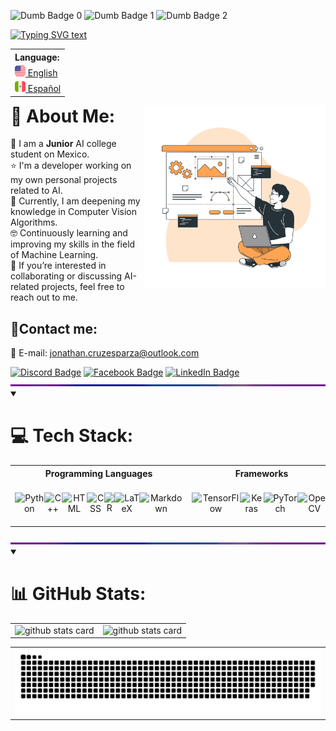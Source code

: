 <!-- Dumb badges -->
<img src="https://forthebadge.com/images/badges/gluten-free.svg" height="20" alt="Dumb Badge 0"/> <img src="https://forthebadge.com/images/badges/uses-badges.svg" height="20" alt="Dumb Badge 1"/> <img src="https://forthebadge.com/images/badges/powered-by-electricity.svg" height="20" alt="Dumb Badge 2"/>

<!-- Typing SVG -->
<a href="https://git.io/typing-svg" target="_blank" rel="noopener noreferrer">
    <img src="https://readme-typing-svg.demolab.com?font=IBM+Plex+Mono&pause=1000&color=FF7700&center=true&width=435&lines=Hello+there!%F0%9F%96%96+I+am+Jonathan+Cruz;-+Artificial+Intelligence+Engineer+-" alt="Typing SVG text" /></a>
  
<!-- Language Selector -->
<table align="right">
    <tr><th align="left">Language:</th>
    <tr><td><a href="https://github.com/JonathanCruze/JonathanCruze/tree/main"><img src="./assets/usa-icon.png" alt="US flag" width="17px"> English</a></td></tr>
    <tr><td><a href="https://github.com/JonathanCruze/JonathanCruze/blob/main/README.es.md"><img src="./assets/mex-icon.png" alt="Mexico flag" width="17px"> Español</a></td></tr>
</table>

<!-- Image at the side -->
<img align="right" src="./assets/illustration.png" width="290"/>

# 💫 About Me:
:school: I am a **Junior** AI college student on Mexico.<br>
:star: I'm a developer working on my own personal projects related to AI.<br>
:brain: Currently, I am deepening my knowledge in Computer Vision Algorithms.<br>
:nerd_face: Continuously learning and improving my skills in the field of Machine Learning.<br>
:briefcase: If you’re interested in collaborating or discussing AI-related projects, feel free to reach out to me.


<h2>📨Contact me:</h2>
  <p>
    📧 E-mail: <a href="mailto:jonathan.cruzesparza@outlook.com">jonathan.cruzesparza@outlook.com</a>
  </p>
  <a href="https://discordapp.com/users/180138956145295360">
    <img src="https://img.shields.io/badge/Discord-%237289DA.svg?logo=discord&logoColor=white" alt="Discord Badge"></a>
  <a href="https://facebook.com/profile.php?id=100009501942189">
    <img src="https://img.shields.io/badge/Facebook-%231877F2.svg?logo=Facebook&logoColor=white" alt="Facebook Badge"></a>
  <a href="https://linkedin.com/in/jonathan-cruz-esparza-436a40208/">
    <img src="https://img.shields.io/badge/LinkedIn-%230077B5.svg?logo=linkedin&logoColor=white" alt="LinkedIn Badge"></a>



<!-- RGB Separator border line -->
<img  src="./assets/rainbow_separator.gif" alt="Separator" width="900px">



<details open>
    <summary>
        <h1>💻 Tech Stack:</h1>
    </summary>
    <table>
        <tr>
            <th>Programming Languages</th>
            <th>Frameworks</th>
            <th>Dev Tools</th>
            <th>Other Tools</th>
        </tr>
        <tr>
            <td valign="middle" align="center">
                <div style="display: flex;">
                    <!-- Programming Languages badges -->
                    <img src="https://img.shields.io/badge/python-3670A0?style=for-the-badge&logo=python&logoColor=ffdd54" alt="Python">
                    <!-- <img src="https://img.shields.io/badge/🔥%20Mojo-%2301324D.svg?style=for-the-badge" alt="Mojo"> -->
                    <img src="https://img.shields.io/badge/c++-%2300599C.svg?style=for-the-badge&logo=c%2B%2B&logoColor=white" alt="C++">
                    <img src="https://img.shields.io/badge/HTML-%23E34F26.svg?style=for-the-badge&logo=html5&logoColor=white" alt="HTML">
                    <img src="https://img.shields.io/badge/CSS-%231572B6.svg?style=for-the-badge&logo=css3&logoColor=white" alt="CSS">
                    <img src="https://img.shields.io/badge/r-%23276C9F.svg?style=for-the-badge&logo=r&logoColor=white" alt="R">
                    <img src="https://img.shields.io/badge/LaTeX-%23008080.svg?style=for-the-badge&logo=latex&logoColor=white" alt="LaTeX">
                    <img src="https://img.shields.io/badge/markdown-%23000000.svg?style=for-the-badge&logo=markdown&logoColor=white" alt="Markdown">
                </div>
            </td>
            <td valign="middle" align="center">
                <div style="display: flex;">
                    <!-- Frameworks badges -->
                    <img src="https://img.shields.io/badge/TensorFlow-%23FF6F00.svg?style=for-the-badge&logo=TensorFlow&logoColor=white" alt="TensorFlow">
                    <img src="https://img.shields.io/badge/Keras-%23D00000.svg?style=for-the-badge&logo=Keras&logoColor=white" alt="Keras">
                    <img src="https://img.shields.io/badge/PyTorch-%23EE4C2C.svg?style=for-the-badge&logo=PyTorch&logoColor=white" alt="PyTorch">
                    <img src="https://img.shields.io/badge/OPENCV-%235C3EE8.svg?style=for-the-badge&logo=OpenCV&logoColor=white" alt="OpenCV">
                </div>
            </td>
            <td valign="middle" align="center">
                <div style="display: flex;">
                    <!-- Dev Tools badges -->
                    <img src="https://img.shields.io/badge/Anaconda-%2344A833.svg?style=for-the-badge&logo=anaconda&logoColor=white" alt="Anaconda">
                    <img src="https://img.shields.io/badge/PyCharm-%236C1960.svg?style=for-the-badge&logo=pycharm&logoColor=white" alt="PyCharm">
                    <img src="https://img.shields.io/badge/flask-%23000.svg?style=for-the-badge&logo=flask&logoColor=white" alt="Flask">
                    <img src="https://img.shields.io/badge/Jupyter%20Notebook-%23F37626.svg?style=for-the-badge&logo=jupyter&logoColor=white" alt="Jupyter Notebook">
                    <img src="https://img.shields.io/badge/Linux-F8D4FA?style=for-the-badge&logo=linux&logoColor=black" alt="Linux">
                    <img src="https://img.shields.io/badge/Windows-3232C9?style=for-the-badge&logo=windows&logoColor=white" alt="Windows OS">
                    <img src="https://img.shields.io/badge/VS%20Code-%23007ACC.svg?style=for-the-badge&logo=visual-studio-code&logoColor=white" alt="Visual Studio Code">
                    <img src="https://img.shields.io/badge/Docker-%232496ED.svg?style=for-the-badge&logo=docker&logoColor=white" alt="Docker">
                    <img src="https://img.shields.io/badge/Kubernetes-%23326CE5.svg?style=for-the-badge&logo=kubernetes&logoColor=white" alt="Kubernetes">
                    <img src="https://img.shields.io/badge/Azure-%230072F0.svg?style=for-the-badge&logo=azure-devops&logoColor=white" alt="Azure">
                </div>
            </td>
            <td valign="middle" align="center">
                <div style="display: flex;">
                    <!-- Other tools badges -->
                    <img src="https://img.shields.io/badge/blender-%23E87310.svg?style=for-the-badge&logo=blender&logoColor=white" alt="Blender">
                    <img src="https://img.shields.io/badge/UNITY-%23366273.svg?style=for-the-badge&logo=unity&logoColor=white" alt="UNITY">
                    <img src="https://img.shields.io/badge/unreal-%2320232A.svg?style=for-the-badge&logo=unreal-engine&logoColor=white" alt="UNREAL">
                    <img src="https://img.shields.io/badge/Excel-%23217346.svg?style=for-the-badge&logo=microsoft-excel&logoColor=white" alt="Excel">
                    <img src="https://img.shields.io/badge/PowerPoint-%23FF872B.svg?style=for-the-badge&logo=microsoft-powerpoint&logoColor=white" alt="PowerPoint">
                    <img src="https://img.shields.io/badge/Discord-%237289DA.svg?style=for-the-badge&logo=discord&logoColor=white" alt="Discord">
                    <img src="https://img.shields.io/badge/Git-%23F05032.svg?style=for-the-badge&logo=git&logoColor=white" alt="Git">
                    <img src="https://img.shields.io/badge/GitHub-%23181717.svg?style=for-the-badge&logo=github&logoColor=white" alt="GitHub">
                </div>
            </td>
        </tr>
    </table>
</details>


<!-- RGB Separator border line -->
<img  src="./assets/rainbow_separator.gif" alt="Separator" width="900px">



<details open>
<summary><h1>📊 GitHub Stats:</h1></summary>


<!-- Table of Stats -->
<table>
    <tr>
        <!-- Streak GitHub Info -->
        <td valign="top">
            <picture>
                <source media="(prefers-color-scheme: dark)" srcset="https://streak-stats.demolab.com?user=JonathanCruze&hide_border=true&border_radius=25&date_format=j%20M%5B%20Y%5D&card_width=385&background=0D1117&ring=FF7700&sideNums=F5F5F7&fire=4B6FED&currStreakNum=F5F5F7&currStreakLabel=F5F5F7&stroke=4B6FED&sideLabels=F5F5F7&dates=B2B2B2&hide_total_contributions=true"/>
                <source media="(prefers-color-scheme: light)" srcset="https://streak-stats.demolab.com?user=JonathanCruze&hide_border=true&border_radius=25&date_format=j%20M%5B%20Y%5D&card_width=385&background=FFFFFF&sideNums=1D1D1F&fire=FF7700&currStreakNum=1D1D1F&currStreakLabel=1D1D1F&stroke=4B6FED&sideLabels=1D1D1F&dates=4B6FED&ring=4B6FED&hide_total_contributions=true"/>
                <img alt="github stats card" src="https://streak-stats.demolab.com/?user=JonathanCruze"/>
            </picture>
        </td>
        <!-- Stats GitHub Info -->
        <td valign="center">
            <picture>
                <source media="(prefers-color-scheme: dark)" srcset="https://github-readme-stats.vercel.app/api?username=JonathanCruze&border_radius=25&ring_color=FF7700&text_color=F5F5F7&bg_color=0D1117&hide_border=true&hide_title=true&rank_icon=github&show_icons=true&hide=issues,contribs"/>
                <source media="(prefers-color-scheme: light)" srcset="https://github-readme-stats.vercel.app/api?username=JonathanCruze&border_radius=25&text_color=1D1D1F&hide_border=true&hide_title=true&rank_icon=github&show_icons=true&hide=issues,contribs"/>
                <img alt="github stats card" src="https://github-readme-stats.vercel.app/api?username=JonathanCruze"/>
            </picture>
        </td>
    </tr>
</table>

<!-- Snake Repo Gif -->
<table>
    <tr>
        <td>
            <picture>
                <source media="(prefers-color-scheme: dark)" srcset="https://raw.githubusercontent.com/JonathanCruze/JonathanCruze/output/github-contribution-grid-snake-dark.svg">
                <source media="(prefers-color-scheme: light)" srcset="https://raw.githubusercontent.com/JonathanCruze/JonathanCruze/output/github-contribution-grid-snake.svg">
                <img alt="github contribution grid snake animation" src="https://raw.githubusercontent.com/JonathanCruze/JonathanCruze/output/github-contribution-grid-snake.svg">
            </picture>
        </td>
    </tr>
</table>
</details>
